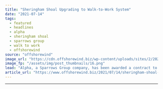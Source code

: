 ```yaml
---
title: "Sheringham Shoal Upgrading to Walk-to-Work System"
date: "2021-07-14"
tags: 
  - featured
  - headlines
  - alpha
  - sheringham shoal
  - sparrows group
  - walk to work
  - offshorewind
source: "offshorewind"
image_url: "https://cdn.offshorewind.biz/wp-content/uploads/sites/2/2021/07/14112003/Alpha.png"
image_fp: "/assets/img/post_thumbnails/16.png"
lead: "Alpha, a Sparrows Group company, has been awarded a contract to undertake turbine platform"
article_url: "https://www.offshorewind.biz/2021/07/14/sheringham-shoal-upgrading-to-walk-to-work-system/"
---
```


---
